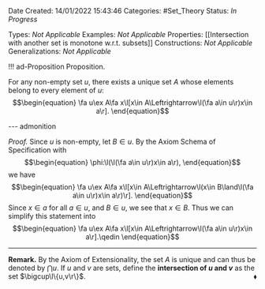 <br />
<br />

Date Created: 14/01/2022 15:43:46
Categories: #Set_Theory 
Status: _In Progress_

Types: _Not Applicable_
Examples: _Not Applicable_ 
Properties: [[Intersection with another set is monotone w.r.t. subsets]]
Constructions: _Not Applicable_
Generalizations: _Not Applicable_

!!! ad-Proposition Proposition.

For any non-empty set $u$, there exists a unique set $A$ whose elements belong to every element of $u$:
$$\begin{equation}
    \fa u\ex A\fa x\l[x\in A\Leftrightarrow\l(\fa a\in u\r)x\in a\r].
\end{equation}$$

--- admonition

_Proof._ Since $u$ is non-empty, let $B\in u$. By the Axiom Schema of Specification with
$$\begin{equation}
    \phi:\l(\l(\fa a\in u\r)x\in a\r),
\end{equation}$$
we have
$$\begin{equation}
    \fa u\ex A\fa x\l[x\in A\Leftrightarrow\l(x\in B\land\l(\fa a\in u\r)x\in a\r)\r].
\end{equation}$$
Since $x\in a$ for all $a\in u$, and $B\in u$, we see that $x\in B$. Thus we can simplify this statement into
$$\begin{equation}
    \fa u\ex A\fa x\l[x\in A\Leftrightarrow\l(\fa a\in u\r)x\in a\r].\qedin
\end{equation}$$
    
---

**Remark.** By the Axiom of Extensionality, the set $A$ is unique and can thus be denoted by $\bigcap u$. If $u$ and $v$ are sets, define the **intersection of $u$ and $v$** as the set $\bigcup\l\{u,v\r\}$.<span style="float:right;">$\blacklozenge$</span>
